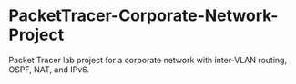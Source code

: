# PacketTracer-Corporate-Network-Project
Packet Tracer lab project for a corporate network with inter-VLAN routing, OSPF, NAT, and IPv6.
